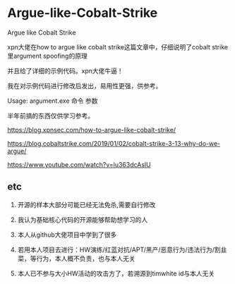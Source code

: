 # Argue-like-Cobalt-Strike
Argue like Cobalt Strike

xpn大佬在how to argue like cobalt strike这篇文章中，仔细说明了cobalt strike里argument spoofing的原理

并且给了详细的示例代码。xpn大佬牛逼！

我在对示例代码进行修改后发出，易用性更强，供参考。

Usage: argument.exe 命令 参数

半年前搞的东西仅供学习参考。

https://blog.xpnsec.com/how-to-argue-like-cobalt-strike/

https://blog.cobaltstrike.com/2019/01/02/cobalt-strike-3-13-why-do-we-argue/

https://www.youtube.com/watch?v=lu363dcAslU


## etc
1. 开源的样本大部分可能已经无法免杀,需要自行修改

2. 我认为基础核心代码的开源能够帮助想学习的人
 
3. 本人从github大佬项目中学到了很多
 
4. 若用本人项目去进行：HW演练/红蓝对抗/APT/黑产/恶意行为/违法行为/割韭菜，等行为，本人概不负责，也与本人无关

5. 本人已不参与大小HW活动的攻击方了，若溯源到timwhite id与本人无关
